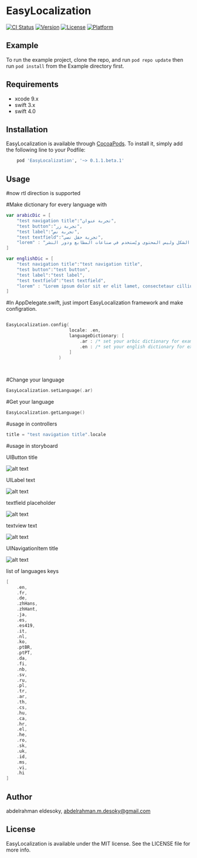 # EasyLocalization

[![CI Status](http://img.shields.io/travis/a.desoky@intcore.net/EasyLocalization.svg?style=flat)](https://travis-ci.org/a.desoky@intcore.net/EasyLocalization)
[![Version](https://img.shields.io/cocoapods/v/EasyLocalization.svg?style=flat)](http://cocoapods.org/pods/EasyLocalization)
[![License](https://img.shields.io/cocoapods/l/EasyLocalization.svg?style=flat)](http://cocoapods.org/pods/EasyLocalization)
[![Platform](https://img.shields.io/cocoapods/p/EasyLocalization.svg?style=flat)](http://cocoapods.org/pods/EasyLocalization)

## Example

To run the example project, clone the repo, and run `pod repo update` then run `pod install` from the Example directory first.

## Requirements
* xcode 9.x
* swift 3.x
* swift 4.0

## Installation

EasyLocalization is available through [CocoaPods](http://cocoapods.org). To install
it, simply add the following line to your Podfile:

```ruby
    pod 'EasyLocalization', '~> 0.1.1.beta.1'
```

## Usage

#now rtl direction is supported

#Make dictionary for every language with

```swift
var arabicDic = [
    "test navigation title":"تجربة عنوان",
    "test button":"تجربة زر",
    "test label":"تجربة نص",
    "test textfield":"تجربة حقل نصي",
    "lorem" : "لوريم إيبسوم هو ببساطة نص شكلي بمعنى أن الغاية هي الشكل وليس المحتوى ويُستخدم في صناعات المطابع ودور النشر"
]

var englishDic = [
    "test navigation title":"test navigation title",
    "test button":"test button",
    "test label":"test label",
    "test textfield":"test textfield",
    "lorem" : "Lorem ipsum dolor sit er elit lamet, consectetaur cillium adipisicing pecu, sed do eiusmod tempor incididunt ut labore et dolore magna aliqua."
]
```
#In AppDelegate.swift, just import EasyLocalization framework and make configration.

```swift

EasyLocalization.config(
                        locale: .en,
                        languageDictionary: [
                            .ar : /* set your arbic dictionary for example "arabicDic" */,
                            .en : /* set your english dictionary for example "englishDic" */,
                        ]
                    )
                    
 

```

#Change your language

```swift
EasyLocalization.setLanguage(.ar)
```

#Get your language

```swift
EasyLocalization.getLanguage()
```
#usage in controllers

```swift
title = "test navigation title".locale
```

#usage in storyboard

UIButton title

![alt text](https://raw.githubusercontent.com/eldesoky/EasyLocalization/master/images/button.png)

UILabel text

![alt text](https://raw.githubusercontent.com/eldesoky/EasyLocalization/master/images/label.png)

textfield placeholder

![alt text](https://raw.githubusercontent.com/eldesoky/EasyLocalization/master/images/textfield.png)

textview text

![alt text](https://raw.githubusercontent.com/eldesoky/EasyLocalization/master/images/textview.png)

UINavigationItem title

![alt text](https://raw.githubusercontent.com/eldesoky/EasyLocalization/master/images/navigationItem.png)


list of languages keys
```swift
[
    .en,
    .fr,
    .de,
    .zhHans,
    .zhHant,
    .ja,
    .es,
    .es419,
    .it,
    .nl,
    .ko,
    .ptBR,
    .ptPT,
    .da,
    .fi,
    .nb,
    .sv,
    .ru,
    .pl,
    .tr,
    .ar,
    .th,
    .cs,
    .hu,
    .ca,
    .hr,
    .el,
    .he,
    .ro,
    .sk,
    .uk,
    .id,
    .ms,
    .vi,
    .hi
]
```
## Author

abdelrahman eldesoky, abdelrahman.m.desoky@gmail.com

## License

EasyLocalization is available under the MIT license. See the LICENSE file for more info.
